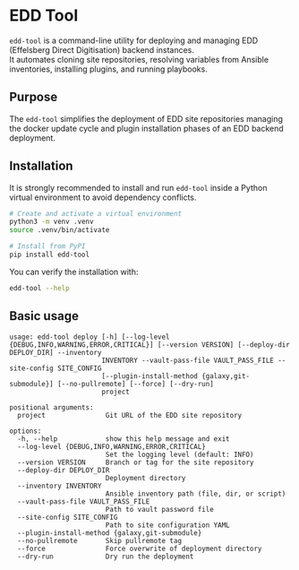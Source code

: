 # EDD Tool

`edd-tool` is a command-line utility for deploying and managing EDD (Effelsberg Direct Digitisation) backend instances.  
It automates cloning site repositories, resolving variables from Ansible inventories, installing plugins, and running playbooks.

## Purpose

The `edd-tool` simplifies the deployment of EDD site repositories managing the docker update cycle and plugin installation phases of an EDD backend deployment.

## Installation

It is strongly recommended to install and run `edd-tool` inside a Python virtual environment to avoid dependency conflicts.

```bash
# Create and activate a virtual environment
python3 -m venv .venv
source .venv/bin/activate

# Install from PyPI
pip install edd-tool
```

You can verify the installation with:

```bash
edd-tool --help
```

## Basic usage

```
usage: edd-tool deploy [-h] [--log-level {DEBUG,INFO,WARNING,ERROR,CRITICAL}] [--version VERSION] [--deploy-dir DEPLOY_DIR] --inventory
                       INVENTORY --vault-pass-file VAULT_PASS_FILE --site-config SITE_CONFIG
                       [--plugin-install-method {galaxy,git-submodule}] [--no-pullremote] [--force] [--dry-run]
                       project

positional arguments:
  project               Git URL of the EDD site repository

options:
  -h, --help            show this help message and exit
  --log-level {DEBUG,INFO,WARNING,ERROR,CRITICAL}
                        Set the logging level (default: INFO)
  --version VERSION     Branch or tag for the site repository
  --deploy-dir DEPLOY_DIR
                        Deployment directory
  --inventory INVENTORY
                        Ansible inventory path (file, dir, or script)
  --vault-pass-file VAULT_PASS_FILE
                        Path to vault password file
  --site-config SITE_CONFIG
                        Path to site configuration YAML
  --plugin-install-method {galaxy,git-submodule}
  --no-pullremote       Skip pullremote tag
  --force               Force overwrite of deployment directory
  --dry-run             Dry run the deployment
```
